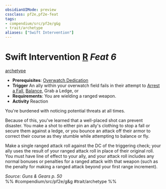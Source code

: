 ```yaml
---
obsidianUIMode: preview
cssclass: pf2e,pf2e-feat
tags:
- compendium/src/pf2e/g&g
- trait/archetype
aliases: ["Swift Intervention"]
---
```

# Swift Intervention  [R](chapter-9-playing-the-game.md#Actions "Reaction") *Feat 6*  
[archetype](archetype.md "Archetype Feat Trait")  

- **Prerequisites**: [Overwatch Dedication](overwatch-dedication-g-g.md)
- **Trigger** An ally within your overwatch field fails in their attempt to [Arrest a Fall](arrest-a-fall.md), [Balance](balance.md), Grab a Ledge, or
- **Requirements**: You are wielding a ranged weapon.
- **Activity** Reaction

You're burdened with noticing potential threats at all times.

Because of this, you've learned that a well-placed shot can prevent disaster. You make a shot to either pin an ally's clothing to stop a fall or secure them against a ledge, or you bounce an attack off their armor to correct their course as they stumble while attempting to balance or fly.

Make a single ranged attack roll against the DC of the triggering check; your ally uses the result of your ranged attack roll in place of their original roll. You must have line of effect to your ally, and your attack roll includes any normal bonuses or penalties for a ranged attack with that weapon (such as the penalty for making a ranged attack beyond your first range increment).

*Source: Guns & Gears p. 50*  
%% #compendium/src/pf2e/g&g #trait/archetype %%